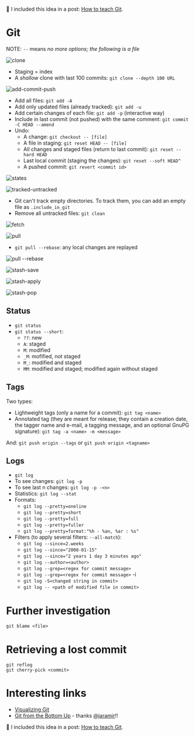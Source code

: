 :loudspeaker: I included this idea in a post: [How to teach Git](https://rachelcarmena.github.io/2018/12/12/how-to-teach-git.html).

# Git

NOTE: ``` -- ``` means _no more options; the following is a file_

![clone](clone.png)

* Staging = index
* A _shallow_ clone with last 100 commits: ```git clone --depth 100 URL```

![add-commit-push](add-commit-push.png)

* Add all files: ```git add -A```
* Add only updated files (already tracked): ```git add -u```
* Add certain changes of each file: ```git add -p``` (interactive way)
* Include in last commit (not pushed) with the same comment: ```git commit -C HEAD --amend```
* Undo:
    * A change: ```git checkout -- [file]```
    * A file in staging: ```git reset HEAD -- [file]```
    * All changes and staged files (return to last commit): ```git reset --hard HEAD```
    * Last local commit (staging the changes): ```git reset --soft HEAD^```
    * A pushed commit: ```git revert <commit id>```

![states](states.png)

![tracked-untracked](tracked-untracked.png)

* Git can't track empty directories. To track them, you can add an empty file as ```.include_in_git```
* Remove all untracked files: ```git clean```

![fetch](fetch.png)

![pull](pull.png)

* ```git pull --rebase```: any local changes are replayed

![pull --rebase](pull-rebase.png)

![stash-save](stash-save.png)

![stash-apply](stash-apply.png)

![stash-pop](stash-pop.png)

## Status

* ```git status```
* ```git status --short```:
    * ```??```: new
    * ```A```: staged
    * ```M```: modified
    * ```_M```: mofified, not staged
    * ```M_```: modified and staged
    * ```MM```: modified and staged; modified again without staged

## Tags

Two types:
* Lightweight tags (only a name for a commit): ```git tag <name>```
* Annotated tag (they are meant for release; they contain a creation date, the tagger name and e-mail, a tagging message, and an optional GnuPG signature): ```git tag -a <name> -m <message>```

And: ```git push origin --tags``` or ```git push origin <tagname>```

## Logs

* ```git log```
* To see changes: ```git log -p```
* To see last n changes: ```git log -p -<n>```
* Statistics: ```git log --stat```
* Formats:
    * ```git log --pretty=oneline```
    * ```git log --pretty=short```
    * ```git log --pretty=full```
    * ```git log --pretty=fuller```
    * ```git log --pretty=format:"%h - %an, %ar : %s"```
* Filters (to apply several filters: ```--all-match```):
    * ```git log --since=2.weeks```
    * ```git log --since="2008-01-15"```
    * ```git log --since="2 years 1 day 3 minutes ago"```
    * ```git log --author=<author>```
    * ```git log --grep=<regex for commit message>```
    * ```git log --grep=<regex for commit message>``` -i
    * ```git log -S<changed string in commit>```
    * ```git log -- <path of modified file in commit>```

# Further investigation

```git blame <file>```

# Retrieving a lost commit 

```
git reflog
git cherry-pick <commit>
```

# Interesting links
* [Visualizing Git](https://github.com/git-school/visualizing-git)
* [Git from the Bottom Up](https://jwiegley.github.io/git-from-the-bottom-up) - thanks [@jaramir](https://github.com/jaramir)!!

:loudspeaker: I included this idea in a post: [How to teach Git](https://rachelcarmena.github.io/2018/12/12/how-to-teach-git.html).
